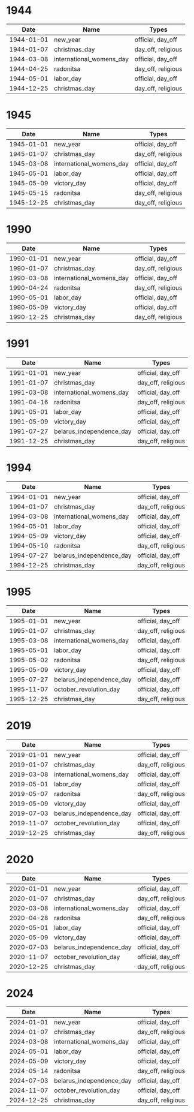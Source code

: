 # 1944

| Date       | Name                     | Types              |
|------------|--------------------------|--------------------|
| 1944-01-01 | new_year                 | official, day_off  |
| 1944-01-07 | christmas_day            | day_off, religious |
| 1944-03-08 | international_womens_day | official, day_off  |
| 1944-04-25 | radonitsa                | day_off, religious |
| 1944-05-01 | labor_day                | official, day_off  |
| 1944-12-25 | christmas_day            | day_off, religious |

# 1945

| Date       | Name                     | Types              |
|------------|--------------------------|--------------------|
| 1945-01-01 | new_year                 | official, day_off  |
| 1945-01-07 | christmas_day            | day_off, religious |
| 1945-03-08 | international_womens_day | official, day_off  |
| 1945-05-01 | labor_day                | official, day_off  |
| 1945-05-09 | victory_day              | official, day_off  |
| 1945-05-15 | radonitsa                | day_off, religious |
| 1945-12-25 | christmas_day            | day_off, religious |

# 1990

| Date       | Name                     | Types              |
|------------|--------------------------|--------------------|
| 1990-01-01 | new_year                 | official, day_off  |
| 1990-01-07 | christmas_day            | day_off, religious |
| 1990-03-08 | international_womens_day | official, day_off  |
| 1990-04-24 | radonitsa                | day_off, religious |
| 1990-05-01 | labor_day                | official, day_off  |
| 1990-05-09 | victory_day              | official, day_off  |
| 1990-12-25 | christmas_day            | day_off, religious |

# 1991

| Date       | Name                     | Types              |
|------------|--------------------------|--------------------|
| 1991-01-01 | new_year                 | official, day_off  |
| 1991-01-07 | christmas_day            | day_off, religious |
| 1991-03-08 | international_womens_day | official, day_off  |
| 1991-04-16 | radonitsa                | day_off, religious |
| 1991-05-01 | labor_day                | official, day_off  |
| 1991-05-09 | victory_day              | official, day_off  |
| 1991-07-27 | belarus_independence_day | official, day_off  |
| 1991-12-25 | christmas_day            | day_off, religious |

# 1994

| Date       | Name                     | Types              |
|------------|--------------------------|--------------------|
| 1994-01-01 | new_year                 | official, day_off  |
| 1994-01-07 | christmas_day            | day_off, religious |
| 1994-03-08 | international_womens_day | official, day_off  |
| 1994-05-01 | labor_day                | official, day_off  |
| 1994-05-09 | victory_day              | official, day_off  |
| 1994-05-10 | radonitsa                | day_off, religious |
| 1994-07-27 | belarus_independence_day | official, day_off  |
| 1994-12-25 | christmas_day            | day_off, religious |

# 1995

| Date       | Name                     | Types              |
|------------|--------------------------|--------------------|
| 1995-01-01 | new_year                 | official, day_off  |
| 1995-01-07 | christmas_day            | day_off, religious |
| 1995-03-08 | international_womens_day | official, day_off  |
| 1995-05-01 | labor_day                | official, day_off  |
| 1995-05-02 | radonitsa                | day_off, religious |
| 1995-05-09 | victory_day              | official, day_off  |
| 1995-07-27 | belarus_independence_day | official, day_off  |
| 1995-11-07 | october_revolution_day   | official, day_off  |
| 1995-12-25 | christmas_day            | day_off, religious |

# 2019

| Date       | Name                     | Types              |
|------------|--------------------------|--------------------|
| 2019-01-01 | new_year                 | official, day_off  |
| 2019-01-07 | christmas_day            | day_off, religious |
| 2019-03-08 | international_womens_day | official, day_off  |
| 2019-05-01 | labor_day                | official, day_off  |
| 2019-05-07 | radonitsa                | day_off, religious |
| 2019-05-09 | victory_day              | official, day_off  |
| 2019-07-03 | belarus_independence_day | official, day_off  |
| 2019-11-07 | october_revolution_day   | official, day_off  |
| 2019-12-25 | christmas_day            | day_off, religious |

# 2020

| Date       | Name                     | Types              |
|------------|--------------------------|--------------------|
| 2020-01-01 | new_year                 | official, day_off  |
| 2020-01-07 | christmas_day            | day_off, religious |
| 2020-03-08 | international_womens_day | official, day_off  |
| 2020-04-28 | radonitsa                | day_off, religious |
| 2020-05-01 | labor_day                | official, day_off  |
| 2020-05-09 | victory_day              | official, day_off  |
| 2020-07-03 | belarus_independence_day | official, day_off  |
| 2020-11-07 | october_revolution_day   | official, day_off  |
| 2020-12-25 | christmas_day            | day_off, religious |

# 2024

| Date       | Name                     | Types              |
|------------|--------------------------|--------------------|
| 2024-01-01 | new_year                 | official, day_off  |
| 2024-01-07 | christmas_day            | day_off, religious |
| 2024-03-08 | international_womens_day | official, day_off  |
| 2024-05-01 | labor_day                | official, day_off  |
| 2024-05-09 | victory_day              | official, day_off  |
| 2024-05-14 | radonitsa                | day_off, religious |
| 2024-07-03 | belarus_independence_day | official, day_off  |
| 2024-11-07 | october_revolution_day   | official, day_off  |
| 2024-12-25 | christmas_day            | day_off, religious |
